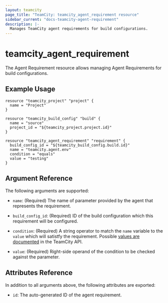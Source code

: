 ```yaml
---
layout: teamcity
page_title: "TeamCity: teamcity_agent_requirement resource"
sidebar_current: "docs-teamcity-agent-requirement"
description: |-
  Manages TeamCity agent requirements for build configurations.
---
```


# teamcity\_agent\_requirement

The Agent Requirement resource allows managing Agent Requirements for build configurations.

## Example Usage

```hcl
resource "teamcity_project" "project" {
  name = "Project"
}

resource "teamcity_build_config" "build" {
  name = "source"
  project_id = "${teamcity_project.project.id}"
}

resource "teamcity_agent_requirement" "requirement" {
  build_config_id = "${teamcity_build_config.build.id}"
  name = "teamcity.agent.env"
  condition = "equals"
  value = "testing"
}
```

## Argument Reference

The following arguments are supported:

* `name`: (Required) The name of parameter provided by the agent that represents the requirement.

* `build_config_id`: (Required) ID of the build configuration which this requirement will be configured.

* `condition`: (Required) A string operator to match the `name` variable to the `value` which will satistfy the requirement. Possible [values are documented](https://godoc.org/github.com/cvbarros/go-teamcity/pkg/teamcity#pkg-variables) in the TeamCity API.

* `value`: (Required) Right-side operand of the condition to be checked against the parameter.

## Attributes Reference
In addition to all arguments above, the following attributes are exported:

* `id`: The auto-generated ID of the agent requirement.

